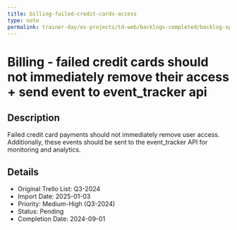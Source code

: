 ```yaml
---
title: billing-failed-credit-cards-access
type: note
permalink: trainer-day/os-projects/td-web/backlogs-completed/backlog-specs/billing-failed-credit-cards-access
---
```


# Billing - failed credit cards should not immediately remove their access + send event to event_tracker api

## Description
Failed credit card payments should not immediately remove user access. Additionally, these events should be sent to the event_tracker API for monitoring and analytics.

## Details
- Original Trello List: Q3-2024
- Import Date: 2025-01-03
- Priority: Medium-High (Q3-2024)
- Status: Pending
- Completion Date: 2024-09-01